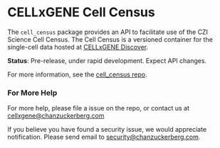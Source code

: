 # CELLxGENE Cell Census

The `cell_census` package provides an API to facilitate use of the CZI Science Cell Census. The Cell Census is a versioned container for the single-cell data hosted at [CELLxGENE Discover](https://cellxgene.cziscience.com/).

**Status**: Pre-release, under rapid development. Expect API changes.

For more information, see the [cell_census repo](https://github.com/chanzuckerberg/cell-census/).

### For More Help

For more help, please file a issue on the repo, or contact us at <cellxgene@chanzuckerberg.com>

If you believe you have found a security issue, we would appreciate notification. Please send email to <security@chanzuckerberg.com>.
